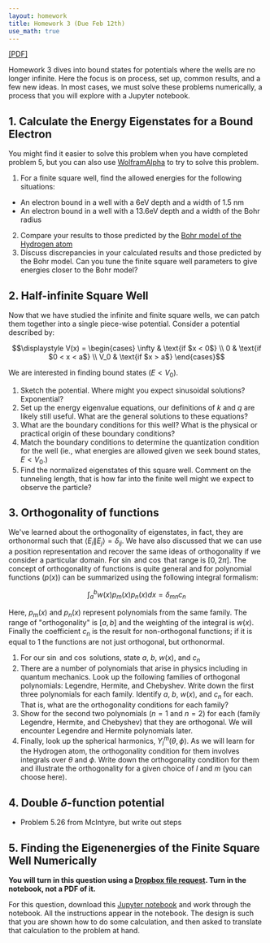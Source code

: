 ```yaml
---
layout: homework
title: Homework 3 (Due Feb 12th)
use_math: true
---
```


[[PDF]](./homework3.pdf)

Homework 3 dives into bound states for potentials where the wells are no longer infinite. Here the focus is on process, set up, common results, and a few new ideas. In most cases, we must solve these problems numerically, a process that you will explore with a Jupyter notebook.

## 1. Calculate the Energy Eigenstates for a Bound Electron

You might find it easier to solve this problem when you have completed problem 5, but you can also use [WolframAlpha](https://www.wolframalpha.com/) to try to solve this problem.

1. For a finite square well, find the allowed energies for the following situations:
  * An electron bound in a well with a 6eV depth and a width of 1.5 nm
  * An electron bound in a well with a 13.6eV depth and a width of the Bohr radius
2. Compare your results to those predicted by the [Bohr model of the Hydrogen atom](https://en.wikipedia.org/wiki/Bohr_model)
3. Discuss discrepancies in your calculated results and those predicted by the Bohr model. Can you tune the finite square well parameters to give energies closer to the Bohr model?


## 2. Half-infinite Square Well

Now that we have studied the infinite and finite square wells, we can patch them together into a single piece-wise potential. Consider a potential described by:

$$\displaystyle V(x) = \begin{cases}
  \infty & \text{if $x < 0$} \\  
 0 & \text{if $0 < x < a$} \\  
 V_0 & \text{if $x > a$}  
 \end{cases}$$

We are interested in finding bound states ($E<V_0$).

1. Sketch the potential. Where might you expect sinusoidal solutions? Exponential?
2. Set up the energy eigenvalue equations, our definitions of $k$ and $q$ are likely still useful. What are the general solutions to these equations?
3. What are the boundary conditions for this well? What is the physical or practical origin of these boundary conditions?
4. Match the boundary conditions to determine the quantization condition for the well (ie., what energies are allowed given we seek bound states, $E<V_0$.)
5. Find the normalized eigenstates of this square well. Comment on the tunneling length, that is how far into the finite well might we expect to observe the particle?

## 3. Orthogonality of functions

We've learned about the orthogonality of eigenstates, in fact, they are orthonormal such that $\langle E_i \| E_j \rangle = \delta_{ij}$. We have also discussed that we can use a position representation and recover the same ideas of orthogonality if we consider a particular domain. For $\sin$ and $\cos$ that range is $[0, 2\pi]$. The concept of orthogonality of functions is quite general and for polynomial functions ($p(x)$) can be summarized using the following integral formalism:

$$\int_a^b w(x) p_m(x) p_n(x) dx = \delta_{mn} c_n$$

Here, $p_m(x)$ and $p_n(x)$ represent polynomials from the same family. The range of "orthogonality" is $[a,b]$ and the weighting of the integral is $w(x)$. Finally the coefficient $c_n$ is the result for non-orthogonal functions; if it is equal to 1 the functions are not just orthogonal, but orthonormal.

1. For our $\sin$ and $\cos$ solutions, state $a$, $b$, $w(x)$, and $c_n$
2. There are a number of polynomials that arise in physics including in quantum mechanics. Look up the following families of orthogonal polynomials: Legendre, Hermite, and Chebyshev. Write down the first three polynomials for each family. Identify $a$, $b$, $w(x)$, and $c_n$ for each. That is, what are the orthogonality conditions for each family?
3. Show for the second two polynomials ($n=1$ and $n=2$) for each (family Legendre, Hermite, and Chebyshev) that they are orthogonal. We will encounter Legendre and Hermite polynomials later.
4. Finally, look up the spherical harmonics, $Y_l^m(\theta, \phi)$. As we will learn for the Hydrogen atom, the orthogonality condition for them involves integrals over $\theta$ and $\phi$. Write down the orthogonality condition for them and illustrate the orthogonality for a given choice of $l$ and $m$ (you can choose here).


## 4. Double $\delta$-function potential

* Problem 5.26 from McIntyre, but write out steps

## 5. Finding the Eigenenergies of the Finite Square Well Numerically

**You will turn in this question using a [Dropbox file request](https://www.dropbox.com/request/g9rmFf1MHcaPwFWGvmcT). Turn in the notebook, not a PDF of it.**

For this question, download this [Jupyter notebook](./notebooks/Homework3_Problem5_STUDENT.ipynb) and work through the notebook. All the instructions appear in the notebook. The design is such that you are shown how to do some calculation, and then asked to translate that calculation to the problem at hand.
